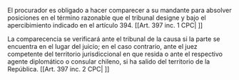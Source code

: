 El procurador es obligado a hacer comparecer a su mandante para absolver posiciones en el término razonable que el tribunal designe y bajo el apercibimiento indicado en el artículo 394. [[Art. 397 inc. 1 CPC| ]]

La comparecencia se verificará ante el tribunal de la causa si la parte se encuentra en el lugar del juicio; en el caso contrario, ante el juez competente del territorio jurisdiccional en que resida o ante el respectivo agente diplomático o consular chileno, si ha salido del territorio de la República. [[Art. 397 inc. 2 CPC| ]]